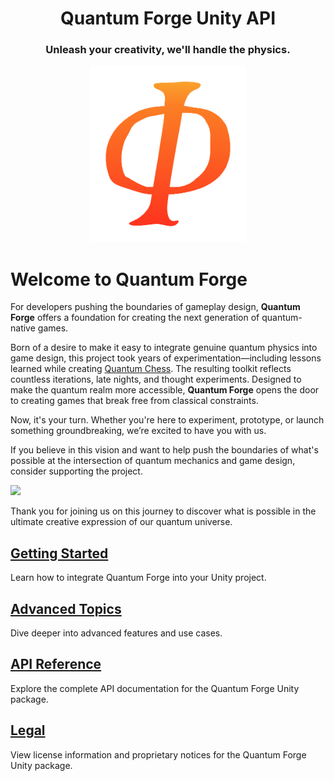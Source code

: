 <h1 align="center">Quantum Forge Unity API</h1>
<h3 align="center">Unleash your creativity, we'll handle the physics.</h3>

<p align="center">
  <img src="images/logo.png" alt="Quantum Forge Logo" width="250">
</p>

# Welcome to Quantum Forge
For developers pushing the boundaries of gameplay design, **Quantum Forge** offers a foundation for creating the next generation of quantum-native games.

Born of a desire to make it easy to integrate genuine quantum physics into game design, this project took years of experimentation—including lessons learned while creating [Quantum Chess](https://store.steampowered.com/app/453870/Quantum_Chess/). The resulting toolkit reflects countless iterations, late nights, and thought experiments. Designed to make the quantum realm more accessible, **Quantum Forge** opens the door to creating games that break free from classical constraints.

Now, it's your turn. Whether you're here to experiment, prototype, or launch something groundbreaking, we’re excited to have you with us.

If you believe in this vision and want to help push the boundaries of what's possible at the intersection of quantum mechanics and game design, consider supporting the project.

<a href="https://www.buymeacoffee.com/quantum_forge"><img src="https://img.buymeacoffee.com/button-api/?text=Buy me a coffee&emoji=☕&slug=quantum_forge&button_colour=fc6e23&font_colour=000000&font_family=Cookie&outline_colour=000000&coffee_colour=FFDD00" /></a>

Thank you for joining us on this journey to discover what is possible in the ultimate creative expression of our quantum universe.

## [Getting Started](articles/getting-started.md)
Learn how to integrate Quantum Forge into your Unity project.

## [Advanced Topics](articles/advanced-topics.md)
Dive deeper into advanced features and use cases.

## [API Reference](api/index.md)
Explore the complete API documentation for the Quantum Forge Unity package.

## [Legal](articles/legal/license.md)
View license information and proprietary notices for the Quantum Forge Unity package.
